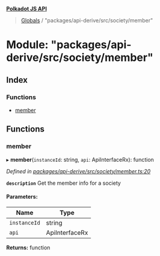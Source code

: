 **[Polkadot JS API](../README.md)**

> [Globals](../globals.md) / "packages/api-derive/src/society/member"

# Module: "packages/api-derive/src/society/member"

## Index

### Functions

* [member](_packages_api_derive_src_society_member_.md#member)

## Functions

### member

▸ **member**(`instanceId`: string, `api`: ApiInterfaceRx): function

*Defined in [packages/api-derive/src/society/member.ts:20](https://github.com/polkadot-js/api/blob/cc926596e/packages/api-derive/src/society/member.ts#L20)*

**`description`** Get the member info for a society

#### Parameters:

Name | Type |
------ | ------ |
`instanceId` | string |
`api` | ApiInterfaceRx |

**Returns:** function
